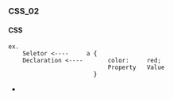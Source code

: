 ### CSS_02

#### CSS
```
ex.
    Seletor <----     a {
    Declaration <----       color:     red;
                            Property   Value
                        }
```
- 